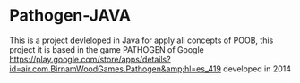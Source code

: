 # Pathogen-JAVA
This is a project devleloped in Java for apply all concepts of POOB, this project it is based in the game PATHOGEN of Google https://play.google.com/store/apps/details?id=air.com.BirnamWoodGames.Pathogen&amp;hl=es_419  developed in 2014
